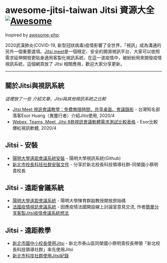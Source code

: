 # awesome-jitsi-taiwan Jitsi 資源大全 [![Awesome](https://cdn.rawgit.com/sindresorhus/awesome/d7305f38d29fed78fa85652e3a63e154dd8e8829/media/badge.svg)](https://github.com/sindresorhus/awesome)

Inspired by [awesome-php](https://github.com/ziadoz/awesome-php).

2020武漢肺炎(COVID-19, 新型冠狀病毒)疫情影響了全世界，「視訊」成為溝通的另外一個重要選項。[Jitsi meet](https://jitsi.org/jitsi-meet/)是一個穩定、安全的開源視訊平台，大家可以依照需求延伸開發更貼身適用客製化視訊系統，在這一波疫情中，被紛紛用來開發疫情視訊系統，這個網頁放了 Jitsi 相關應用，歡迎大家分享更新。

---
## 關於Jitsi與視訊系統

*這裡放了一些 介紹文章、Jitsi與其他視訊系統之比較*

* [Jitsi Meet 視訊會議教學：免費無限時間、共享桌面、會議錄影](https://www.playpcesor.com/2020/04/jitsi-meet.html) - 台灣知名部落客Esor Huang（異塵行者）介紹Jitis使用, 2020/4
* [Webex, Teams, Meet, Jitsi 8款視訊會議軟體需求測試比較表格](https://www.playpcesor.com/2020/04/webex-teams-meet-jitsi-8.html) - Esor比較爆紅視訊軟體, 2020/4

## Jitsi - 安裝 

* [陽明大學遠距會議系統安裝](https://github.com/Yuchunchen/BuildYourOwnConferenceSystem) - 陽明大學視訊系統(Github)
* [新北市校長科技社群安裝文件](https://ezschool.tw/modules/tad_uploader/index.php?op=dlfile&cfsn=35&cat_sn=17&name=jitsi_meet_server_setup.pdf) - 分享於新北校長科技領導社群-同榮國小蔡明貴校長


## Jitsi - 遠距會議系統

* [陽明大學遠距會議系統](https://web.ym.edu.tw/files/14-1133-43466,r1-1.php) - 陽明大學陳育群副教授開放原始碼
* [法國疫情視訊會議系統](https://rendez-vous.renater.fr/home/) - 因應疫情法國開設線上討論室意見交流, 作者[簡單分享客製Jitsi疫情會議系統想法](https://community.jitsi.org/t/custom-welcome-page-like-on-https-rendez-vous-renater-fr-home/29804)


## Jitsi - 遠距教學 

* [新北市國中小校長使用Jitsi](https://udn.com/news/story/7323/4498815) - 新北市泰山區同榮國小蔡明貴校長帶領「新北校長科技領導社群」率先使用Jitsi
* [新北市科技社群使用Jitsi紀錄](https://ntpcgo.tw/)




